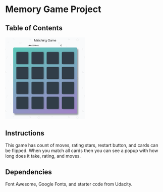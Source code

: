 # Memory Game Project

## Table of Contents
<img src="https://github.com/im182cm/Memory-Game/blob/master/img/memory_game.png" width=50%>

## Instructions

This game has count of moves, rating stars, restart button, and cards can be flipped. When you match all cards then you can see a popup with how long does it take, rating, and moves.


## Dependencies

Font Awesome, Google Fonts, and starter code from Udacity.
